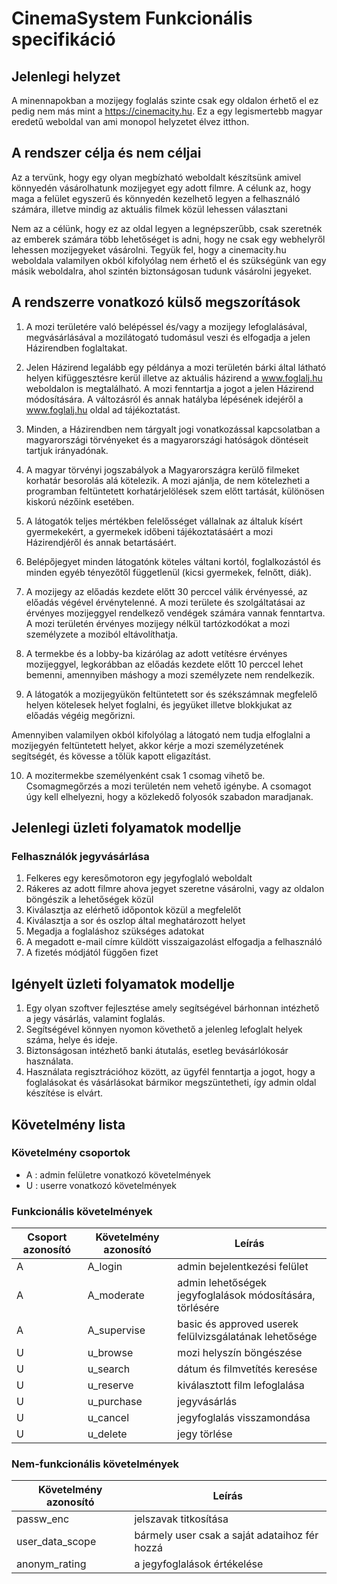 # CinemaSystem Funkcionális specifikáció

## **Jelenlegi helyzet**
A minennapokban a mozijegy foglalás szinte csak egy oldalon érhető el ez pedig nem más mint a https://cinemacity.hu. Ez a egy legismertebb magyar eredetű weboldal van ami monopol helyzetet élvez itthon.

## **A rendszer célja és nem céljai**

Az a tervünk, hogy egy olyan megbízható weboldalt készítsünk amivel könnyedén vásárolhatunk mozijegyet egy adott filmre. A célunk az, hogy maga a felület egyszerű és könnyedén kezelhető legyen a felhasználó számára, illetve mindig az aktuális filmek közül lehessen választani

Nem az a célünk, hogy ez az oldal legyen a legnépszerűbb, csak szeretnék az emberek számára több lehetőséget is adni, hogy ne csak egy webhelyről lehessen mozijegyeket vásárolni. Tegyük fel, hogy a cinemacity.hu weboldala valamilyen okból kifolyólag nem érhető el és szükségünk van egy másik weboldalra, ahol szintén biztonságosan tudunk vásárolni jegyeket. 

## **A rendszerre vonatkozó külső megszorítások**

1. A mozi területére való belépéssel és/vagy a mozijegy lefoglalásával, megvásárlásával a mozilátogató tudomásul veszi és elfogadja a jelen Házirendben foglaltakat.

2. Jelen Házirend legalább egy példánya a mozi területén bárki által látható helyen kifüggesztésre kerül illetve az aktuális házirend a www.foglalj.hu weboldalon is megtalálható. A mozi fenntartja a jogot a jelen Házirend módosítására. A változásról és annak hatályba lépésének idejéről a www.foglalj.hu oldal ad tájékoztatást.

3. Minden, a Házirendben nem tárgyalt jogi vonatkozással kapcsolatban a magyarországi törvényeket és a magyarországi hatóságok döntéseit tartjuk irányadónak.

4. A magyar törvényi jogszabályok a Magyarországra kerülő filmeket korhatár besorolás alá kötelezik. A mozi ajánlja, de nem kötelezheti a programban feltüntetett korhatárjelölések szem előtt tartását, különösen kiskorú nézőink esetében.

5. A látogatók teljes mértékben felelősséget vállalnak az általuk kísért gyermekekért, a gyermekek időbeni tájékoztatásáért a mozi Házirendjéről és annak betartásáért.

 6. Belépőjegyet minden látogatónk köteles váltani kortól, foglalkozástól és minden egyéb tényezőtől függetlenül (kicsi gyermekek, felnőtt, diák).

7. A mozijegy az előadás kezdete előtt 30 perccel válik érvényessé, az előadás végével érvénytelenné.  A mozi területe és szolgáltatásai az érvényes mozijeggyel rendelkező vendégek számára vannak fenntartva.  A mozi területén érvényes mozijegy nélkül tartózkodókat a mozi személyzete a moziból eltávolíthatja.

8. A termekbe és a lobby-ba kizárólag az adott vetítésre érvényes mozijeggyel, legkorábban az előadás kezdete előtt 10 perccel lehet bemenni, amennyiben máshogy a mozi személyzete nem rendelkezik.

9. A látogatók a mozijegyükön feltüntetett sor és székszámnak megfelelő helyen kötelesek helyet foglalni, és jegyüket illetve blokkjukat az előadás végéig megőrizni.

Amennyiben valamilyen okból kifolyólag a látogató nem tudja elfoglalni a mozijegyén feltüntetett helyet, akkor kérje a mozi személyzetének segítségét, és kövesse a tőlük kapott eligazítást.

10. A mozitermekbe személyenként csak 1 csomag vihető be. Csomagmegőrzés a mozi területén nem vehető igénybe. A csomagot úgy kell elhelyezni, hogy a közlekedő folyosók szabadon maradjanak.

## **Jelenlegi üzleti folyamatok modellje**
### Felhasználók jegyvásárlása
1. Felkeres egy keresőmotoron egy jegyfoglaló weboldalt
2. Rákeres az adott filmre ahova jegyet szeretne vásárolni, vagy az oldalon böngészik a lehetőségek közül
3. Kiválasztja az elérhető időpontok közül a megfelelőt
4. Kiválasztja a sor és oszlop által meghatározott helyet
5. Megadja a foglaláshoz szükséges adatokat
6. A megadott e-mail címre küldött visszaigazolást elfogadja a felhasználó
7. A fizetés módjától függően fizet

## **Igényelt üzleti folyamatok modellje**
1. Egy olyan szoftver fejlesztése amely segítségével bárhonnan intézhető a jegy vásárlás, valamint foglalás.
2. Segítségével könnyen nyomon követhető a jelenleg lefoglalt helyek száma, helye és ideje.
3. Biztonságosan intézhető banki átutalás, esetleg bevásárlókosár használata.
4. Használata regisztrációhoz között, az ügyfél fenntartja a jogot, hogy a foglalásokat és vásárlásokat bármikor megszüntetheti, így admin oldal készítése is elvárt.

## **Követelmény lista**
### Követelmény csoportok
- A : admin felületre vonatkozó követelmények
- U :  userre vonatkozó követelmények

### Funkcionális követelmények
Csoport azonosító | Követelmény azonosító | Leírás
----------|---------|-----
A| A_login | admin bejelentkezési felület
A| A_moderate | admin lehetőségek jegyfoglalások módosítására, törlésére
A| A_supervise | basic és approved userek felülvizsgálatának lehetősége
U| u_browse | mozi helyszín böngészése
U| u_search | dátum és filmvetítés keresése
U| u_reserve | kiválasztott film lefoglalása
U| u_purchase | jegyvásárlás
U| u_cancel | jegyfoglalás visszamondása
U| u_delete | jegy törlése


### Nem-funkcionális követelmények
Követelmény azonosító | Leírás
----------------------|-------
passw_enc | jelszavak titkosítása
user_data_scope | bármely user csak a saját adataihoz fér hozzá
anonym_rating | a jegyfoglalások értékelése 





